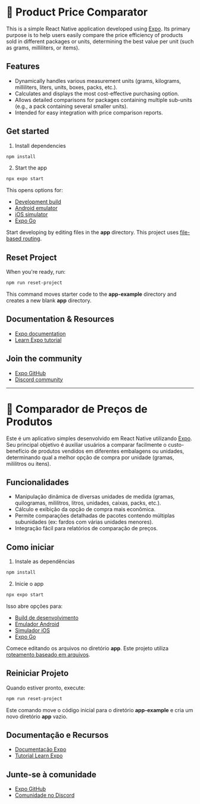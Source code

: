 # 📱 Product Price Comparator

This is a simple React Native application developed using [Expo](https://expo.dev). Its primary purpose is to help users easily compare the price efficiency of products sold in different packages or units, determining the best value per unit (such as grams, milliliters, or items).

## Features

* Dynamically handles various measurement units (grams, kilograms, milliliters, liters, units, boxes, packs, etc.).
* Calculates and displays the most cost-effective purchasing option.
* Allows detailed comparisons for packages containing multiple sub-units (e.g., a pack containing several smaller units).
* Intended for easy integration with price comparison reports.

## Get started

1. Install dependencies

```bash
npm install
```

2. Start the app

```bash
npx expo start
```

This opens options for:

* [Development build](https://docs.expo.dev/develop/development-builds/introduction/)
* [Android emulator](https://docs.expo.dev/workflow/android-studio-emulator/)
* [iOS simulator](https://docs.expo.dev/workflow/ios-simulator/)
* [Expo Go](https://expo.dev/go)

Start developing by editing files in the **app** directory. This project uses [file-based routing](https://docs.expo.dev/router/introduction).

## Reset Project

When you're ready, run:

```bash
npm run reset-project
```

This command moves starter code to the **app-example** directory and creates a new blank **app** directory.

## Documentation & Resources

* [Expo documentation](https://docs.expo.dev/)
* [Learn Expo tutorial](https://docs.expo.dev/tutorial/introduction/)

## Join the community

* [Expo GitHub](https://github.com/expo/expo)
* [Discord community](https://chat.expo.dev)

---

# 📱 Comparador de Preços de Produtos

Este é um aplicativo simples desenvolvido em React Native utilizando [Expo](https://expo.dev). Seu principal objetivo é auxiliar usuários a comparar facilmente o custo-benefício de produtos vendidos em diferentes embalagens ou unidades, determinando qual a melhor opção de compra por unidade (gramas, mililitros ou itens).

## Funcionalidades

* Manipulação dinâmica de diversas unidades de medida (gramas, quilogramas, mililitros, litros, unidades, caixas, packs, etc.).
* Cálculo e exibição da opção de compra mais econômica.
* Permite comparações detalhadas de pacotes contendo múltiplas subunidades (ex: fardos com várias unidades menores).
* Integração fácil para relatórios de comparação de preços.

## Como iniciar

1. Instale as dependências

```bash
npm install
```

2. Inicie o app

```bash
npx expo start
```

Isso abre opções para:

* [Build de desenvolvimento](https://docs.expo.dev/develop/development-builds/introduction/)
* [Emulador Android](https://docs.expo.dev/workflow/android-studio-emulator/)
* [Simulador iOS](https://docs.expo.dev/workflow/ios-simulator/)
* [Expo Go](https://expo.dev/go)

Comece editando os arquivos no diretório **app**. Este projeto utiliza [roteamento baseado em arquivos](https://docs.expo.dev/router/introduction).

## Reiniciar Projeto

Quando estiver pronto, execute:

```bash
npm run reset-project
```

Este comando move o código inicial para o diretório **app-example** e cria um novo diretório **app** vazio.

## Documentação e Recursos

* [Documentação Expo](https://docs.expo.dev/)
* [Tutorial Learn Expo](https://docs.expo.dev/tutorial/introduction/)

## Junte-se à comunidade

* [Expo GitHub](https://github.com/expo/expo)
* [Comunidade no Discord](https://chat.expo.dev)
